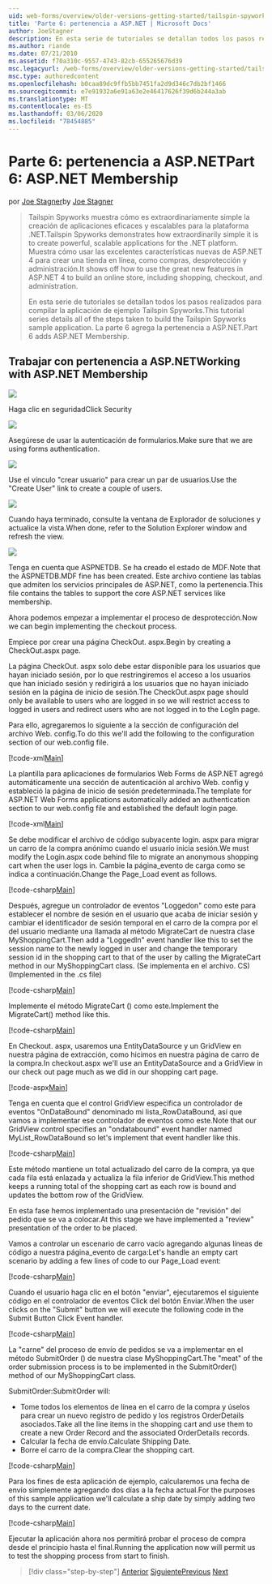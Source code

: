 ```yaml
---
uid: web-forms/overview/older-versions-getting-started/tailspin-spyworks/tailspin-spyworks-part-6
title: 'Parte 6: pertenencia a ASP.NET | Microsoft Docs'
author: JoeStagner
description: En esta serie de tutoriales se detallan todos los pasos realizados para compilar la aplicación de ejemplo Tailspin Spyworks. La parte 6 agrega la pertenencia a ASP.NET.
ms.author: riande
ms.date: 07/21/2010
ms.assetid: f70a310c-9557-4743-82cb-655265676d39
msc.legacyurl: /web-forms/overview/older-versions-getting-started/tailspin-spyworks/tailspin-spyworks-part-6
msc.type: authoredcontent
ms.openlocfilehash: b0caa89dc9ffb5bb7451fa2d9d346c7db2bf1466
ms.sourcegitcommit: e7e91932a6e91a63e2e46417626f39d6b244a3ab
ms.translationtype: MT
ms.contentlocale: es-ES
ms.lasthandoff: 03/06/2020
ms.locfileid: "78454885"
---
```

# <a name="part-6-aspnet-membership"></a><span data-ttu-id="b9877-104">Parte 6: pertenencia a ASP.NET</span><span class="sxs-lookup"><span data-stu-id="b9877-104">Part 6: ASP.NET Membership</span></span>

<span data-ttu-id="b9877-105">por [Joe Stagner](https://github.com/JoeStagner)</span><span class="sxs-lookup"><span data-stu-id="b9877-105">by [Joe Stagner](https://github.com/JoeStagner)</span></span>

> <span data-ttu-id="b9877-106">Tailspin Spyworks muestra cómo es extraordinariamente simple la creación de aplicaciones eficaces y escalables para la plataforma .NET.</span><span class="sxs-lookup"><span data-stu-id="b9877-106">Tailspin Spyworks demonstrates how extraordinarily simple it is to create powerful, scalable applications for the .NET platform.</span></span> <span data-ttu-id="b9877-107">Muestra cómo usar las excelentes características nuevas de ASP.NET 4 para crear una tienda en línea, como compras, desprotección y administración.</span><span class="sxs-lookup"><span data-stu-id="b9877-107">It shows off how to use the great new features in ASP.NET 4 to build an online store, including shopping, checkout, and administration.</span></span>
> 
> <span data-ttu-id="b9877-108">En esta serie de tutoriales se detallan todos los pasos realizados para compilar la aplicación de ejemplo Tailspin Spyworks.</span><span class="sxs-lookup"><span data-stu-id="b9877-108">This tutorial series details all of the steps taken to build the Tailspin Spyworks sample application.</span></span> <span data-ttu-id="b9877-109">La parte 6 agrega la pertenencia a ASP.NET.</span><span class="sxs-lookup"><span data-stu-id="b9877-109">Part 6 adds ASP.NET Membership.</span></span>

## <a id="_Toc260221672"></a><span data-ttu-id="b9877-110">Trabajar con pertenencia a ASP.NET</span><span class="sxs-lookup"><span data-stu-id="b9877-110">Working with ASP.NET Membership</span></span>

![](tailspin-spyworks-part-6/_static/image1.png)

<span data-ttu-id="b9877-111">Haga clic en seguridad</span><span class="sxs-lookup"><span data-stu-id="b9877-111">Click Security</span></span>

![](tailspin-spyworks-part-6/_static/image1.jpg)

<span data-ttu-id="b9877-112">Asegúrese de usar la autenticación de formularios.</span><span class="sxs-lookup"><span data-stu-id="b9877-112">Make sure that we are using forms authentication.</span></span>

![](tailspin-spyworks-part-6/_static/image2.jpg)

<span data-ttu-id="b9877-113">Use el vínculo "crear usuario" para crear un par de usuarios.</span><span class="sxs-lookup"><span data-stu-id="b9877-113">Use the "Create User" link to create a couple of users.</span></span>

![](tailspin-spyworks-part-6/_static/image3.jpg)

<span data-ttu-id="b9877-114">Cuando haya terminado, consulte la ventana de Explorador de soluciones y actualice la vista.</span><span class="sxs-lookup"><span data-stu-id="b9877-114">When done, refer to the Solution Explorer window and refresh the view.</span></span>

![](tailspin-spyworks-part-6/_static/image2.png)

<span data-ttu-id="b9877-115">Tenga en cuenta que ASPNETDB. Se ha creado el estado de MDF.</span><span class="sxs-lookup"><span data-stu-id="b9877-115">Note that the ASPNETDB.MDF fine has been created.</span></span> <span data-ttu-id="b9877-116">Este archivo contiene las tablas que admiten los servicios principales de ASP.NET, como la pertenencia.</span><span class="sxs-lookup"><span data-stu-id="b9877-116">This file contains the tables to support the core ASP.NET services like membership.</span></span>

<span data-ttu-id="b9877-117">Ahora podemos empezar a implementar el proceso de desprotección.</span><span class="sxs-lookup"><span data-stu-id="b9877-117">Now we can begin implementing the checkout process.</span></span>

<span data-ttu-id="b9877-118">Empiece por crear una página CheckOut. aspx.</span><span class="sxs-lookup"><span data-stu-id="b9877-118">Begin by creating a CheckOut.aspx page.</span></span>

<span data-ttu-id="b9877-119">La página CheckOut. aspx solo debe estar disponible para los usuarios que hayan iniciado sesión, por lo que restringiremos el acceso a los usuarios que han iniciado sesión y redirigirá a los usuarios que no hayan iniciado sesión en la página de inicio de sesión.</span><span class="sxs-lookup"><span data-stu-id="b9877-119">The CheckOut.aspx page should only be available to users who are logged in so we will restrict access to logged in users and redirect users who are not logged in to the LogIn page.</span></span>

<span data-ttu-id="b9877-120">Para ello, agregaremos lo siguiente a la sección de configuración del archivo Web. config.</span><span class="sxs-lookup"><span data-stu-id="b9877-120">To do this we'll add the following to the configuration section of our web.config file.</span></span>

[!code-xml[Main](tailspin-spyworks-part-6/samples/sample1.xml)]

<span data-ttu-id="b9877-121">La plantilla para aplicaciones de formularios Web Forms de ASP.NET agregó automáticamente una sección de autenticación al archivo Web. config y estableció la página de inicio de sesión predeterminada.</span><span class="sxs-lookup"><span data-stu-id="b9877-121">The template for ASP.NET Web Forms applications automatically added an authentication section to our web.config file and established the default login page.</span></span>

[!code-xml[Main](tailspin-spyworks-part-6/samples/sample2.xml)]

<span data-ttu-id="b9877-122">Se debe modificar el archivo de código subyacente login. aspx para migrar un carro de la compra anónimo cuando el usuario inicia sesión.</span><span class="sxs-lookup"><span data-stu-id="b9877-122">We must modify the Login.aspx code behind file to migrate an anonymous shopping cart when the user logs in.</span></span> <span data-ttu-id="b9877-123">Cambie la página\_evento de carga como se indica a continuación.</span><span class="sxs-lookup"><span data-stu-id="b9877-123">Change the Page\_Load event as follows.</span></span>

[!code-csharp[Main](tailspin-spyworks-part-6/samples/sample3.cs)]

<span data-ttu-id="b9877-124">Después, agregue un controlador de eventos "Loggedon" como este para establecer el nombre de sesión en el usuario que acaba de iniciar sesión y cambiar el identificador de sesión temporal en el carro de la compra por el del usuario mediante una llamada al método MigrateCart de nuestra clase MyShoppingCart.</span><span class="sxs-lookup"><span data-stu-id="b9877-124">Then add a "LoggedIn" event handler like this to set the session name to the newly logged in user and change the temporary session id in the shopping cart to that of the user by calling the MigrateCart method in our MyShoppingCart class.</span></span> <span data-ttu-id="b9877-125">(Se implementa en el archivo. CS)</span><span class="sxs-lookup"><span data-stu-id="b9877-125">(Implemented in the .cs file)</span></span>

[!code-csharp[Main](tailspin-spyworks-part-6/samples/sample4.cs)]

<span data-ttu-id="b9877-126">Implemente el método MigrateCart () como este.</span><span class="sxs-lookup"><span data-stu-id="b9877-126">Implement the MigrateCart() method like this.</span></span>

[!code-csharp[Main](tailspin-spyworks-part-6/samples/sample5.cs)]

<span data-ttu-id="b9877-127">En Checkout. aspx, usaremos una EntityDataSource y un GridView en nuestra página de extracción, como hicimos en nuestra página de carro de la compra.</span><span class="sxs-lookup"><span data-stu-id="b9877-127">In checkout.aspx we'll use an EntityDataSource and a GridView in our check out page much as we did in our shopping cart page.</span></span>

[!code-aspx[Main](tailspin-spyworks-part-6/samples/sample6.aspx)]

<span data-ttu-id="b9877-128">Tenga en cuenta que el control GridView especifica un controlador de eventos "OnDataBound" denominado mi lista\_RowDataBound, así que vamos a implementar ese controlador de eventos como este.</span><span class="sxs-lookup"><span data-stu-id="b9877-128">Note that our GridView control specifies an "ondatabound" event handler named MyList\_RowDataBound so let's implement that event handler like this.</span></span>

[!code-csharp[Main](tailspin-spyworks-part-6/samples/sample7.cs)]

<span data-ttu-id="b9877-129">Este método mantiene un total actualizado del carro de la compra, ya que cada fila está enlazada y actualiza la fila inferior de GridView.</span><span class="sxs-lookup"><span data-stu-id="b9877-129">This method keeps a running total of the shopping cart as each row is bound and updates the bottom row of the GridView.</span></span>

<span data-ttu-id="b9877-130">En esta fase hemos implementado una presentación de "revisión" del pedido que se va a colocar.</span><span class="sxs-lookup"><span data-stu-id="b9877-130">At this stage we have implemented a "review" presentation of the order to be placed.</span></span>

<span data-ttu-id="b9877-131">Vamos a controlar un escenario de carro vacío agregando algunas líneas de código a nuestra página\_evento de carga:</span><span class="sxs-lookup"><span data-stu-id="b9877-131">Let's handle an empty cart scenario by adding a few lines of code to our Page\_Load event:</span></span>

[!code-csharp[Main](tailspin-spyworks-part-6/samples/sample8.cs)]

<span data-ttu-id="b9877-132">Cuando el usuario haga clic en el botón "enviar", ejecutaremos el siguiente código en el controlador de eventos Click del botón Enviar.</span><span class="sxs-lookup"><span data-stu-id="b9877-132">When the user clicks on the "Submit" button we will execute the following code in the Submit Button Click Event handler.</span></span>

[!code-csharp[Main](tailspin-spyworks-part-6/samples/sample9.cs)]

<span data-ttu-id="b9877-133">La "carne" del proceso de envío de pedidos se va a implementar en el método SubmitOrder () de nuestra clase MyShoppingCart.</span><span class="sxs-lookup"><span data-stu-id="b9877-133">The "meat" of the order submission process is to be implemented in the SubmitOrder() method of our MyShoppingCart class.</span></span>

<span data-ttu-id="b9877-134">SubmitOrder:</span><span class="sxs-lookup"><span data-stu-id="b9877-134">SubmitOrder will:</span></span>

- <span data-ttu-id="b9877-135">Tome todos los elementos de línea en el carro de la compra y úselos para crear un nuevo registro de pedido y los registros OrderDetails asociados.</span><span class="sxs-lookup"><span data-stu-id="b9877-135">Take all the line items in the shopping cart and use them to create a new Order Record and the associated OrderDetails records.</span></span>
- <span data-ttu-id="b9877-136">Calcular la fecha de envío.</span><span class="sxs-lookup"><span data-stu-id="b9877-136">Calculate Shipping Date.</span></span>
- <span data-ttu-id="b9877-137">Borre el carro de la compra.</span><span class="sxs-lookup"><span data-stu-id="b9877-137">Clear the shopping cart.</span></span>

[!code-csharp[Main](tailspin-spyworks-part-6/samples/sample10.cs)]

<span data-ttu-id="b9877-138">Para los fines de esta aplicación de ejemplo, calcularemos una fecha de envío simplemente agregando dos días a la fecha actual.</span><span class="sxs-lookup"><span data-stu-id="b9877-138">For the purposes of this sample application we'll calculate a ship date by simply adding two days to the current date.</span></span>

[!code-csharp[Main](tailspin-spyworks-part-6/samples/sample11.cs)]

<span data-ttu-id="b9877-139">Ejecutar la aplicación ahora nos permitirá probar el proceso de compra desde el principio hasta el final.</span><span class="sxs-lookup"><span data-stu-id="b9877-139">Running the application now will permit us to test the shopping process from start to finish.</span></span>

> [!div class="step-by-step"]
> <span data-ttu-id="b9877-140">[Anterior](tailspin-spyworks-part-5.md)
> [Siguiente](tailspin-spyworks-part-7.md)</span><span class="sxs-lookup"><span data-stu-id="b9877-140">[Previous](tailspin-spyworks-part-5.md)
[Next](tailspin-spyworks-part-7.md)</span></span>

